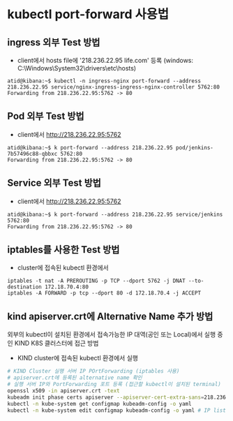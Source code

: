 # kubectl port-forward 사용법

## ingress 외부 Test 방법
- client에서 hosts file에 '218.236.22.95 life.com' 등록 (windows: C:\Windows\System32\drivers\etc\hosts)
```
atid@kibana:~$ kubectl -n ingress-nginx port-forward --address 218.236.22.95 service/nginx-ingress-ingress-nginx-controller 5762:80
Forwarding from 218.236.22.95:5762 -> 80
```
## Pod 외부 Test 방법
- client에서 http://218.236.22.95:5762
```
atid@kibana:~$ k port-forward --address 218.236.22.95 pod/jenkins-7b57496c88-qbbxc 5762:80
Forwarding from 218.236.22.95:5762 -> 80
```
## Service 외부 Test 방법
- client에서 http://218.236.22.95:5762
```
atid@kibana:~$ k port-forward --address 218.236.22.95 service/jenkins 5762:80
Forwarding from 218.236.22.95:5762 -> 80
```
## iptables를 사용한 Test 방법
- cluster에 접속된 kubectl 환경에서
```
iptables -t nat -A PREROUTING -p TCP --dport 5762 -j DNAT --to-destination 172.18.70.4:80
iptables -A FORWARD -p tcp --dport 80 -d 172.18.70.4 -j ACCEPT
```
## kind apiserver.crt에 Alternative Name 추가 방법
외부의 kubectl이 설치된 환경에서 접속가능한 IP 대역(공인 또는 Local)에서 실행 중인 KIND K8S 클러스터에 접근 방법
- KIND cluster에 접속된 kubectl 환경에서 실행
```bash
# KIND Cluster 실행 서버 IP POrtForwarding (iptables 사용)
# apiserver.crt에 등록된 alternative name 확인
# 실행 서버 IP와 PortForwarding 포트 등록 (접근할 kubectl이 설치된 terminal)
openssl x509 -in apiserver.crt -text
kubeadm init phase certs apiserver --apiserver-cert-extra-sans=218.236.22.90
kubectl -n kube-system get configmap kubeadm-config -o yaml
kubectl -n kube-system edit configmap kubeadm-config -o yaml # IP list 추가(218.236.22.90)
```
